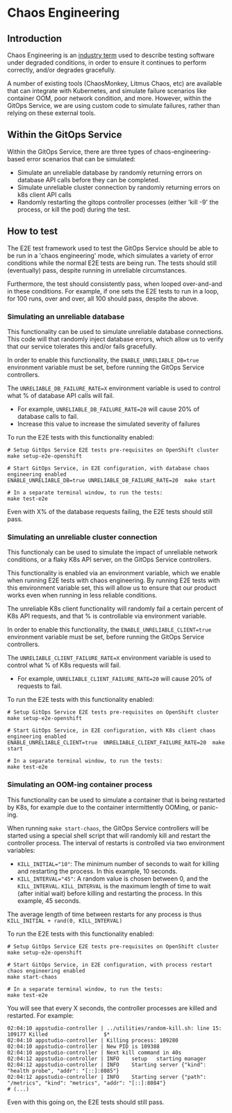 # Chaos Engineering

## Introduction

Chaos Engineering is an [industry term](https://en.wikipedia.org/wiki/Chaos_engineering) used to describe testing software under degraded conditions, in order to ensure it continues to perform correctly, and/or degrades gracefully.

A number of existing tools (ChaosMonkey, Litmus Chaos, etc) are available that can integrate with Kubernetes, and simulate failure scenarios like container OOM, poor network condition, and more. However, within the GitOps Service, we are using custom code to simulate failures, rather than relying on these external tools.

## Within the GitOps Service

Within the GitOps Service, there are three types of chaos-engineering-based error scenarios that can be simulated:
- Simulate an unreliable database by randomly returning errors on database API calls before they can be completed.
- Simulate unreliable cluster connection by randomly returning errors on k8s client API calls
- Randomly restarting the gitops controller processes (either 'kill -9' the process, or kill the pod) during the test.

## How to test

The E2E test framework used to test the GitOps Service should be able to be run in a 'chaos engineering' mode, which simulates a variety of error conditions while the normal E2E tests are being run. The tests should still (eventually) pass, despite running in unreliable circumstances.

Furthermore, the test should consistently pass, when looped over-and-and in these conditions. For example, if one sets the E2E tests to run in a loop, for 100 runs, over and over, all 100 should pass, despite the above.

### Simulating an unreliable database

This functionality can be used to simulate unreliable database connections. This code will that randomly inject database errors, which allow us to verify that our service tolerates this and/or fails gracefully.

In order to enable this functionality, the `ENABLE_UNRELIABLE_DB=true` environment variable must be set, before running the GitOps Service controllers.

The `UNRELIABLE_DB_FAILURE_RATE=X` environment variable is used to control what % of database API calls will fail. 
- For example, `UNRELIABLE_DB_FAILURE_RATE=20` will cause 20% of database calls to fail.
- Increase this value to increase the simulated severity of failures

To run the E2E tests with this functionality enabled:
```shell
# Setup GitOps Service E2E tests pre-requisites on OpenShift cluster
make setup-e2e-openshift

# Start GitOps Service, in E2E configuration, with database chaos engineering enabled
ENABLE_UNRELIABLE_DB=true UNRELIABLE_DB_FAILURE_RATE=20  make start

# In a separate terminal window, to run the tests:
make test-e2e
```

Even with X% of the database requests failing, the E2E tests should still pass.


### Simulating an unreliable cluster connection

This functionaly can be used to simulate the impact of unreliable network conditions, or a flaky K8s API server, on the GitOps Service controllers.

This functionality is enabled via an environment variable, which we enable when running E2E tests with chaos engineering. By running E2E tests with this environment variable set, this will allow us to ensure that our product works even when running in less reliable conditions.

The unreliable K8s client functionality will randomly fail a certain percent of K8s API requests, and that % is controllable via environment variable.

In order to enable this functionality, the `ENABLE_UNRELIABLE_CLIENT=true` environment variable must be set, before running the GitOps Service controllers.

The `UNRELIABLE_CLIENT_FAILURE_RATE=X` environment variable is used to control what % of K8s requests will fail. 
- For example, `UNRELIABLE_CLIENT_FAILURE_RATE=20` will cause 20% of requests to fail.

To run the E2E tests with this functionality enabled:
```shell
# Setup GitOps Service E2E tests pre-requisites on OpenShift cluster
make setup-e2e-openshift

# Start GitOps Service, in E2E configuration, with K8s client chaos engineering enabled
ENABLE_UNRELIABLE_CLIENT=true  UNRELIABLE_CLIENT_FAILURE_RATE=20  make start

# In a separate terminal window, to run the tests:
make test-e2e
```


### Simulating an OOM-ing container process

This functionality can be used to simulate a container that is being restarted by K8s, for example due to the container intermittently OOMing, or panic-ing.

When running `make start-chaos`, the GitOps Service controllers will be started using a special shell script that will randomly kill and restart the controller process. The interval of restarts is controlled via two environment variables:
- `KILL_INITIAL="10"`: The minimum number of seconds to wait for killing and restarting the process. In this example, 10 seconds.
- `KILL_INTERVAL="45"`: A random value is chosen between 0, and the `KILL_INTERVAL`. `KILL_INTERVAL` is the maximum length of time to wait (after initial wait) before killing and restarting the process. In this example, 45 seconds.

The average length of time between restarts for any process is thus `KILL_INITIAL + rand(0, KILL_INTERVAL)`

To run the E2E tests with this functionality enabled:
```shell
# Setup GitOps Service E2E tests pre-requisites on OpenShift cluster
make setup-e2e-openshift

# Start GitOps Service, in E2E configuration, with process restart chaos engineering enabled
make start-chaos

# In a separate terminal window, to run the tests:
make test-e2e
```

You will see that every X seconds, the controller processes are killed and restarted. For example:
```shell
02:04:10 appstudio-controller | ../utilities/random-kill.sh: line 15: 109177 Killed                  $*
02:04:10 appstudio-controller | Killing process: 109280
02:04:10 appstudio-controller | New PID is 109388
02:04:10 appstudio-controller | Next kill command in 40s
02:04:12 appstudio-controller | INFO	setup	starting manager
02:04:12 appstudio-controller | INFO	Starting server	{"kind": "health probe", "addr": "[::]:8085"}
02:04:12 appstudio-controller | INFO	Starting server	{"path": "/metrics", "kind": "metrics", "addr": "[::]:8084"}
# (...)
```

Even with this going on, the E2E tests should still pass.
